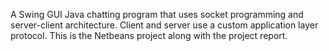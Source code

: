A Swing GUI Java chatting program that uses socket programming and server-client architecture. Client and server use a custom application layer protocol. This is the Netbeans project along with the project report.

